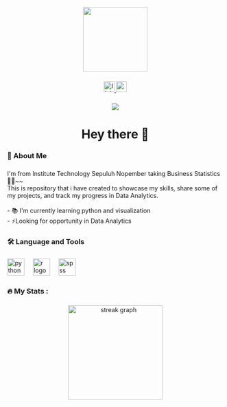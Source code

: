 <div align="center">
  <img height="150" src="https://media2.giphy.com/media/v1.Y2lkPTc5MGI3NjExeXNxY3RmNHVtbTNyeDhqY2J3cWc1bDZiYWE4ZzRqYWh5dDY5NDRjcSZlcD12MV9pbnRlcm5hbF9naWZfYnlfaWQmY3Q9Zw/I06yCBkUWpOzRPpVLf/giphy.gif"  />
</div>

###

<div align="center">
  <a href="https://www.linkedin.com/in/fatimatuzzahro-mutmainnah-8297321a1/" target="_blank">
    <img src="https://img.shields.io/static/v1?message=LinkedIn&logo=linkedin&label=&color=0077B5&logoColor=white&labelColor=&style=for-the-badge" height="25" alt="linkedin logo"  />
  </a>
  <a href="mailto:fatimatuzzahromutma@gmail.com" target="_blank">
    <img src="https://img.shields.io/static/v1?message=Gmail&logo=gmail&label=&color=D14836&logoColor=white&labelColor=&style=for-the-badge" height="25" alt="gmail logo"  />
  </a>
</div>

###

<div align="center">
  <img src="https://visitor-badge.laobi.icu/badge?page_id=FatimatuzzahroMutmainnah.FatimatuzzahroMutmainnah&"  />
</div>

###

<h1 align="center">Hey there 👋</h1>

###

<h3 align="left">🧜  About Me</h3>

###

<p align="left">I'm from Institute Technology Sepuluh Nopember taking Business Statistics 🧚‍♀️~~<br>This is repository that i have created to showcase my skills, share some of my projects, and track my progress in Data Analytics.<br><br>- 📚 I'm currently learning python and visualization<br>- ⚡Looking for opportunity in Data Analytics</p>

###

<h3 align="left">🛠 Language and Tools</h3>

###

<div align="left">
  <img src="https://cdn.jsdelivr.net/gh/devicons/devicon/icons/python/python-original.svg" height="40" alt="python logo"  />
  <img width="12" />
  <img src="https://cdn.jsdelivr.net/gh/devicons/devicon/icons/r/r-original.svg" height="40" alt="r logo"  />
  <img width="12" />
  <img src="https://cdn.jsdelivr.net/gh/devicons/devicon/icons/spss/spss-original.svg" height="40" alt="spss logo"  />
</div>

###

<h3 align="left">🔥   My Stats :</h3>

###

<div align="center">
  <img src="https://streak-stats.demolab.com?user=FatimatuzzahroMutmainnah&locale=en&mode=daily&theme=dark&hide_border=false&border_radius=5&order=3" height="220" alt="streak graph"  />
</div>

###
